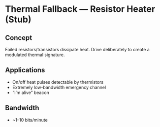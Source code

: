 # Thermal Fallback — Resistor Heater (Stub)

## Concept
Failed resistors/transistors dissipate heat. Drive deliberately to create a modulated thermal signature.

## Applications
- On/off heat pulses detectable by thermistors
- Extremely low-bandwidth emergency channel
- “I’m alive” beacon

## Bandwidth
- ~1–10 bits/minute
